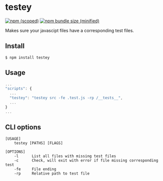 # testey

[![npm (scoped)](https://img.shields.io/npm/v/testey.svg)](https://www.npmjs.com/package/testey)
[![npm bundle size (minified)](https://img.shields.io/bundlephobia/min/chalk@2.4.1.svg)](https://www.npmjs.com/package/testey)

Makes sure your javascipt files have a corresponding test files.

## Install

```
$ npm install testey
```

## Usage

```js
...
"scripts": {
  ...
  "testey": "testey src -fe .test.js -rp /__tests__",
  ...
}
...
```

## CLI options

```
[USAGE]
    testey [PATHS] [FLAGS]

[OPTIONS]
    -l      List all files with missing test files
    -c      Check, will exit with error if file missing corresponding test
    -fe     File ending
    -rp     Relative path to test file
```
